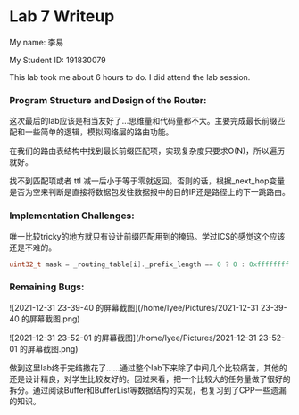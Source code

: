 Lab 7 Writeup
=============

My name: 李易

My Student ID:  191830079

This lab took me about 6 hours to do. I did attend the lab session.

### Program Structure and Design of the Router:

这次最后的lab应该是相当友好了...思维量和代码量都不大。主要完成最长前缀匹配和一些简单的逻辑，模拟网络层的路由功能。

在我们的路由表结构中找到最长前缀匹配项，实现复杂度只要求O(N)，所以遍历就好。

找不到匹配项或者 ttl 减一后小于等于零就返回。否则的话，根据_next_hop变量是否为空来判断是直接将数据包发往数据报中的目的IP还是路径上的下一跳路由。

### Implementation Challenges:

唯一比较tricky的地方就只有设计前缀匹配用到的掩码。学过ICS的感觉这个应该还是不难的。

```Cpp
uint32_t mask = _routing_table[i]._prefix_length == 0 ? 0 : 0xffffffff << (32 - _routing_table[i]._prefix_length);
```



### Remaining Bugs:

![2021-12-31 23-39-40 的屏幕截图](/home/lyee/Pictures/2021-12-31 23-39-40 的屏幕截图.png)

![2021-12-31 23-52-01 的屏幕截图](/home/lyee/Pictures/2021-12-31 23-52-01 的屏幕截图.png)

做到这里lab终于完结撒花了......通过整个lab下来除了中间几个比较痛苦，其他的还是设计精良，对学生比较友好的。回过来看，把一个比较大的任务量做了很好的拆分。通过阅读Buffer和BufferList等数据结构的实现，也复习到了CPP一些遗漏的知识。

